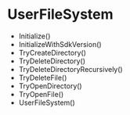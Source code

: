 # UserFileSystem

- Initialize()
- InitializeWithSdkVersion()
- TryCreateDirectory()
- TryDeleteDirectory()
- TryDeleteDirectoryRecursively()
- TryDeleteFile()
- TryOpenDirectory()
- TryOpenFile()
- UserFileSystem()